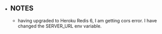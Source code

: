 - ## NOTES
	- having upgraded to Heroku Redis 6, I am getting cors error. I have changed
		the SERVER_URL env variable.
